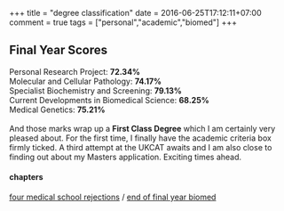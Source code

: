 +++
title = "degree classification"
date = 2016-06-25T17:12:11+07:00
comment = true
tags = ["personal","academic","biomed"]
+++



## Final Year Scores
Personal Research Project: **72.34%**
\
Molecular and Cellular Pathology: **74.17%**
\
Specialist Biochemistry and Screening: **79.13%**
\
Current Developments in Biomedical Science: **68.25%**
\
Medical Genetics: **75.21%**
\
\
And those marks wrap up a **First Class Degree** which I am certainly very pleased about. For the first time, I finally have the academic criteria box firmly ticked. A third attempt at the UKCAT awaits and I am also close to finding out about my Masters application. Exciting times ahead.

#### chapters
[four medical school rejections](/posts/biomed-chapter-five) / [end of final year biomed](/posts/biomed-chapter-seven)

